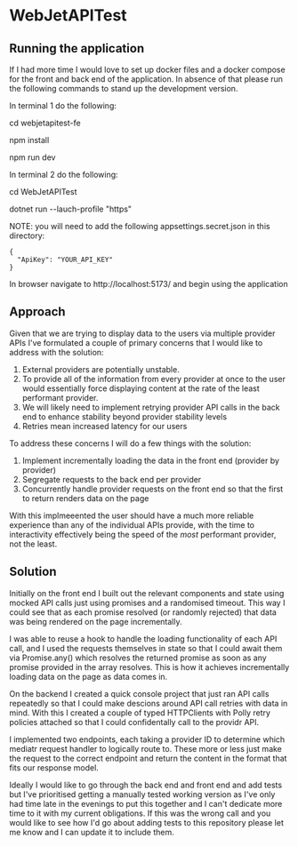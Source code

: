 # WebJetAPITest

## Running the application

If I had more time I would love to set up docker files and a docker compose for the front and back end of the application. In absence of that please run the following commands to stand up the development version.

In terminal 1 do the following:

cd webjetapitest-fe

npm install

npm run dev

In terminal 2 do the following:

cd WebJetAPITest

dotnet run --lauch-profile "https"

NOTE: you will need to add the following appsettings.secret.json in this directory:

```
{
  "ApiKey": "YOUR_API_KEY"
}
```

In browser navigate to http://localhost:5173/ and begin using the application

## Approach

Given that we are trying to display data to the users via multiple provider APIs I've formulated a couple of primary concerns that I would like to address with the solution:

1. External providers are potentially unstable.
2. To provide all of the information from every provider at once to the user would essentially force displaying content at the rate of the least performant provider.
3. We will likely need to implement retrying provider API calls in the back end to enhance stability beyond provider stability levels
4. Retries mean increased latency for our users

To address these concerns I will do a few things with the solution:

1. Implement incrementally loading the data in the front end (provider by provider)
2. Segregate requests to the back end per provider
3. Concurrently handle provider requests on the front end so that the first to return renders data on the page

With this implmeeented the user should have a much more reliable experience than any of the individual APIs provide, with the time to interactivity effectively being the speed of the *most* performant provider, not the least.

## Solution

Initially on the front end I built out the relevant components and state using mocked API calls just using promises and a randomised timeout. This way I could see that as each promise resolved (or randomly rejected) that data was being rendered on the page incrementally.

I was able to reuse a hook to handle the loading functionality of each API call, and I used the requests themselves in state so that I could await them via Promise.any() which resolves the returned promise as soon as any promise provided in the array resolves. This is how it achieves incrementally loading data on the page as data comes in.

On the backend I created a quick console project that just ran API calls repeatedly so that I could make descions around API call retries with data in mind. With this I created a couple of typed HTTPClients with Polly retry policies attached so that I could confidentally call to the providr API.

I implemented two endpoints, each taking a provider ID to determine which mediatr request handler to logically route to. These more or less just make the request to the correct endpoint and return the content in the format that fits our response model.

Ideally I would like to go through the back end and front end and add tests but I've prioritised getting a manually tested working version as I've only had time late in the evenings to put this together and I can't dedicate more time to it with my current obligations. If this was the wrong call and you would like to see how I'd go about adding tests to this repository please let me know and I can update it to include them.